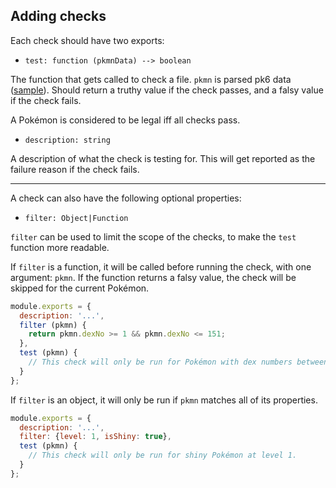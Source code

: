 ## Adding checks

Each check should have two exports:

* `test: function (pkmnData) --> boolean`

The function that gets called to check a file. `pkmn` is parsed pk6 data ([sample](https://gist.github.com/Raia/ac7c4fd3b50f751446659180e1ea375a)). Should return a truthy value if the check passes, and a falsy value if the check fails.

A Pokémon is considered to be legal iff all checks pass.

* `description: string`

A description of what the check is testing for. This will get reported as the failure reason if the check fails.

---

A check can also have the following optional properties:

* `filter: Object|Function`

`filter` can be used to limit the scope of the checks, to make the `test` function more readable.

If `filter` is a function, it will be called before running the check, with one argument: `pkmn`. If the function returns a falsy value, the check will be skipped for the current Pokémon.

```js
module.exports = {
  description: '...',
  filter (pkmn) {
    return pkmn.dexNo >= 1 && pkmn.dexNo <= 151;
  },
  test (pkmn) {
    // This check will only be run for Pokémon with dex numbers between 1 and 151.
  }
};
```

If `filter` is an object, it will only be run if `pkmn` matches all of its properties.

```js
module.exports = {
  description: '...',
  filter: {level: 1, isShiny: true},
  test (pkmn) {
    // This check will only be run for shiny Pokémon at level 1.
  }
};
```
